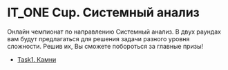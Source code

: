 # IT_ONE Cup. Системный анализ

Онлайн чемпионат по направлению Системный анализ. В двух раундах вам будут предлагаться для решения задачи разного уровня сложности. Решив их, Вы сможете побороться за главные призы!

* [Task1. Камни](https://github.com/GrbnvAlex/allcups-itonecup-systemanalysis/blob/main/1%20этап.%20Ознакомительный%20раунд/Task%201.%20Камни.md)
